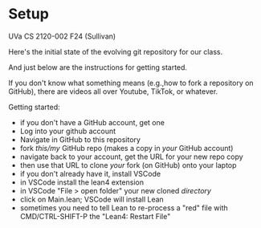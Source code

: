 # Setup

UVa CS 2120-002 F24 (Sullivan)

Here's the initial state of the evolving git repository
for our class.

And just below are the instructions for getting started.

If you don't know what something means (e.g.,how to fork
a repository on GitHub), there are videos all over Youtube,
TikTok, or whatever.

Getting started:

- if you don't have a GitHub account, get one
- Log into your github account
- Navigate in GitHub to this repository
- fork *this/my* GitHub repo (makes a copy in *your* GitHub account)
- navigate back to your account, get the URL for your new repo copy 
- then use that URL to clone *your* fork (on GitHub) onto your laptop
- if you don't already have it, install VSCode
- in VSCode install the lean4 extension
- in VSCode "File > open folder" your new cloned *directory*
- click on Main.lean; VSCode will install Lean
- sometimes you need to tell Lean to re-process a "red" file with CMD/CTRL-SHIFT-P the "Lean4: Restart File"
